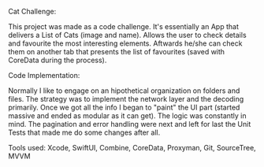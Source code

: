 Cat Challenge:

This project was made as a code challenge. It's essentially an App that delivers a List of Cats (image and name). 
Allows the user to check details and favourite the most interesting elements. Aftwards he/she can check them on another tab that
presents the list of favourites (saved with CoreData during the process).

Code Implementation:

Normally I like to engage on an hipothetical organization on folders and files. 
The strategy was to implement the network layer and the decoding primarily. 
Once we got all the info I began to "paint" the UI part (started massive
and ended as modular as it can get). 
The logic was constantly in mind. The pagination and error handling were next and 
left for last the Unit Tests that made me do some changes after all.

Tools used:
Xcode, SwiftUI, Combine, CoreData, Proxyman, Git, SourceTree, MVVM
